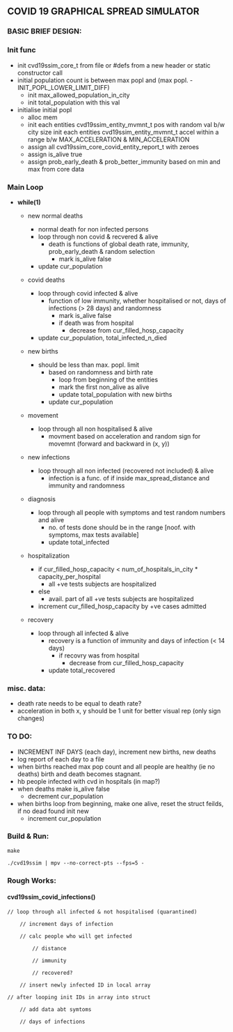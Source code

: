 ## COVID 19 GRAPHICAL SPREAD SIMULATOR

### BASIC BRIEF DESIGN:

### Init func
* init cvd19ssim_core_t from file or #defs from a new header or static constructor call
* initial population count is between max popl and (max popl. - INIT_POPL_LOWER_LIMIT_DIFF)
    * init max_allowed_population_in_city
    * init total_population with this val
* initialise initial popl
    * alloc mem
    * init each entities cvd19ssim_entity_mvmnt_t pos with random val b/w city size
    init each entities cvd19ssim_entity_mvmnt_t accel within a range b/w MAX_ACCELERATION & MIN_ACCELERATION
    * assign all cvd19ssim_core_covid_entity_report_t with zeroes
    * assign is_alive true
    * assign prob_early_death & prob_better_immunity based on min and max from core data


### Main Loop
* **while(1)**

    * new normal deaths
        * normal death for non infected persons
        * loop through non covid & recvered & alive
            * death is functions of global death rate, immunity, prob_early_death & random selection
                * mark is_alive false
        * update cur_population

    * covid deaths
        * loop through covid infected & alive
            * function of low immunity, whether hospitalised or not, days of infections (> 28 days) and randomness
                * mark is_alive false
                * if death was from hospital
                    * decrease from cur_filled_hosp_capacity
        * update cur_population, total_infected_n_died

    * new births
       *  should be less than max. popl. limit
            * based on randomness and birth rate
                * loop from beginning of the entities
                * mark the first non_alive as alive
                * update total_population with new births
            * update cur_population

    * movement
        * loop through all non hospitalised & alive
            * movment based on acceleration and random sign for movemnt (forward and backward in (x, y))

    * new infections
        * loop through all non infected (recovered not included) & alive
            * infection is a func. of if inside max_spread_distance and immunity and randomness

    * diagnosis
        * loop through all people with symptoms and test random numbers and alive
            * no. of tests done should be in the range [noof. with symptoms, max tests available]
            * update total_infected

    * hospitalization
        * if cur_filled_hosp_capacity < num_of_hospitals_in_city * capacity_per_hospital
            * all +ve tests subjects are hospitalized
        * else 
            * avail. part of all +ve tests subjects are hospitalized
        * increment cur_filled_hosp_capacity by +ve cases admitted


    * recovery
        * loop through all infected & alive
            * recovery is a function of immunity and days of infection (< 14 days)
                * if recovry was from hospital
                    * decrease from cur_filled_hosp_capacity
            * update total_recovered



### misc. data:
* death rate needs to be equal to death rate?
* acceleration in both x, y should be 1 unit for better visual rep (only sign changes)

### TO DO:
* INCREMENT INF DAYS (each day), increment new births, new deaths
* log report of each day to a file
* when births reached max pop count and all people are healthy (ie no deaths) birth and death
  becomes stagnant. 
* hb people infected with cvd in hospitals (in map?)
* when deaths make is_alive false
    * decrement cur_population
* when births loop from beginning, make one alive, reset the struct feilds, if no dead found init new
    * increment cur_population

### Build & Run:

`make`

`./cvd19ssim | mpv --no-correct-pts --fps=5 -`

### Rough Works:


#### cvd19ssim_covid_infections()

    // loop through all infected & not hospitalised (quarantined)

        // increment days of infection

        // calc people who will get infected
        
            // distance
        
            // immunity
        
            // recovered?
        
        // insert newly infected ID in local array
    
    // after looping init IDs in array into struct
    
        // add data abt symtoms
    
        // days of infections 